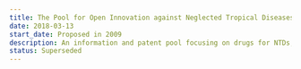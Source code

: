 ```yaml
---
title: The Pool for Open Innovation against Neglected Tropical Diseases
date: 2018-03-13
start_date: Proposed in 2009
description: An information and patent pool focusing on drugs for NTDs, which then formed the basis of WIPO's ReSearch
status: Superseded
---
```

